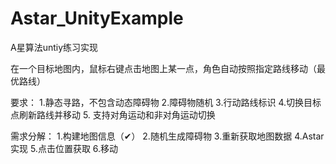 # Astar_UnityExample
A星算法untiy练习实现

在一个目标地图内，鼠标右键点击地图上某一点，角色自动按照指定路线移动（最优路线）

要求：
1.静态寻路，不包含动态障碍物
2.障碍物随机
3.行动路线标识
4.切换目标点刷新路线并移动
5. 支持对角运动和非对角运动切换

需求分解：
1.构建地图信息（✔）
2.随机生成障碍物
3.重新获取地图数据
4.Astar实现
5.点击位置获取
6.移动 
